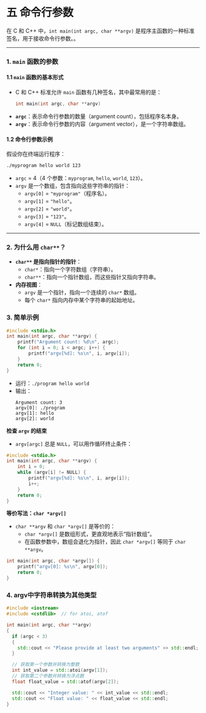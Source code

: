 # 五 命令行参数
在 C 和 C++ 中，`int main(int argc, char **argv)` 是程序主函数的一种标准签名，用于接收命令行参数。。

---

### 1. `main` 函数的参数

#### 1.1 `main` 函数的基本形式
- C 和 C++ 标准允许 `main` 函数有几种签名，其中最常用的是：
  ```c
  int main(int argc, char **argv)
  ```
- **`argc`**：表示命令行参数的数量（argument count），包括程序名本身。
- **`argv`**：表示命令行参数的内容（argument vector），是一个字符串数组。

#### 1.2 命令行参数示例
假设你在终端运行程序：
```bash
./myprogram hello world 123
```
- `argc` = 4（4 个参数：`myprogram`, `hello`, `world`, `123`）。
- `argv` 是一个数组，包含指向这些字符串的指针：
  - `argv[0]` = `"myprogram"`（程序名）。
  - `argv[1]` = `"hello"`。
  - `argv[2]` = `"world"`。
  - `argv[3]` = `"123"`。
  - `argv[4]` = `NULL`（标记数组结束）。

---

### 2. 为什么用 `char**`？

- **`char**` 是指向指针的指针**：
  - `char*`：指向一个字符数组（字符串）。
  - `char**`：指向一个指针数组，而这些指针又指向字符串。
- **内存视图**：
  - `argv` 是一个指针，指向一个连续的 `char*` 数组。
  - 每个 `char*` 指向内存中某个字符串的起始地址。


### 3. 简单示例
```c
#include <stdio.h>
int main(int argc, char **argv) {
    printf("Argument count: %d\n", argc);
    for (int i = 0; i < argc; i++) {
        printf("argv[%d]: %s\n", i, argv[i]);
    }
    return 0;
}
```
- 运行：`./program hello world`
- 输出：
  ```
  Argument count: 3
  argv[0]: ./program
  argv[1]: hello
  argv[2]: world
  ```

**检查 `argv` 的结束**
- `argv[argc]` 总是 `NULL`，可以用作循环终止条件：
```c
#include <stdio.h>
int main(int argc, char **argv) {
    int i = 0;
    while (argv[i] != NULL) {
        printf("argv[%d]: %s\n", i, argv[i]);
        i++;
    }
    return 0;
}
```

**等价写法：`char *argv[]`**
- `char **argv` 和 `char *argv[]` 是等价的：
  - `char *argv[]` 是数组形式，更直观地表示“指针数组”。
  - 在函数参数中，数组会退化为指针，因此 `char *argv[]` 等同于 `char **argv`。
```c
int main(int argc, char *argv[]) {
    printf("argv[0]: %s\n", argv[0]);
    return 0;
}
```


### 4. argv中字符串转换为其他类型
```cpp
#include <iostream>
#include <cstdlib>  // for atoi, atof

int main(int argc, char **argv)
{
  if (argc < 3)
  {
    std::cout << "Please provide at least two arguments" >> std::endl;
  }

  // 获取第一个参数并转换为整数
  int int_value = std::atoi(argv[1]);
  // 获取第二个参数并转换为浮点数
  float float_value = std::atof(argv[2]);

  std::cout << "Integer value: " << int_value << std::endl;
  std::cout << "Float value: " << float_value << std::endl;
}

```




